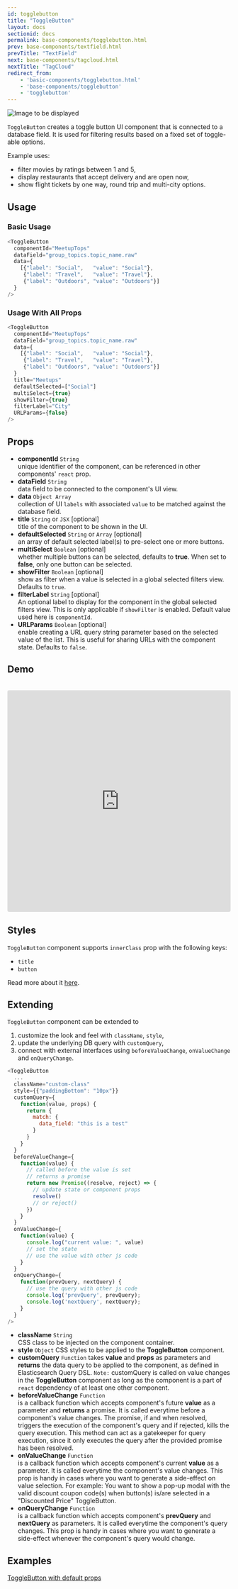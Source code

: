 ```yaml
---
id: togglebutton
title: "ToggleButton"
layout: docs
sectionid: docs
permalink: base-components/togglebutton.html
prev: base-components/textfield.html
prevTitle: "TextField"
next: base-components/tagcloud.html
nextTitle: "TagCloud"
redirect_from:
    - 'basic-components/togglebutton.html'
    - 'base-components/togglebutton'
    - 'togglebutton'
---
```


![Image to be displayed](https://i.imgur.com/33dxDWT.png)

`ToggleButton` creates a toggle button UI component that is connected to a database field. It is used for filtering results based on a fixed set of toggle-able options.

Example uses:
* filter movies by ratings between 1 and 5,
* display restaurants that accept delivery and are open now,
* show flight tickets by one way, round trip and multi-city options.

## Usage

### Basic Usage

```js
<ToggleButton
  componentId="MeetupTops"
  dataField="group_topics.topic_name.raw"
  data={
    [{"label": "Social",   "value": "Social"},
     {"label": "Travel",   "value": "Travel"},
     {"label": "Outdoors", "value": "Outdoors"}]
  }
/>
```

### Usage With All Props

```js
<ToggleButton
  componentId="MeetupTops"
  dataField="group_topics.topic_name.raw"
  data={
    [{"label": "Social",   "value": "Social"},
     {"label": "Travel",   "value": "Travel"},
     {"label": "Outdoors", "value": "Outdoors"}]
  }
  title="Meetups"
  defaultSelected=["Social"]
  multiSelect={true}
  showFilter={true}
  filterLabel="City"
  URLParams={false}
/>
```

## Props

- **componentId** `String`  
    unique identifier of the component, can be referenced in other components' `react` prop.
- **dataField** `String`  
    data field to be connected to the component's UI view.
- **data** `Object Array`  
    collection of UI `labels` with associated `value` to be matched against the database field.
- **title** `String` or `JSX` [optional]  
    title of the component to be shown in the UI.
- **defaultSelected** `String` or `Array` [optional]  
    an array of default selected label(s) to pre-select one or more buttons.
- **multiSelect** `Boolean` [optional]  
    whether multiple buttons can be selected, defaults to **true**. When set to **false**, only one button can be selected.
- **showFilter** `Boolean` [optional]  
    show as filter when a value is selected in a global selected filters view. Defaults to `true`.
- **filterLabel** `String` [optional]  
    An optional label to display for the component in the global selected filters view. This is only applicable if `showFilter` is enabled. Default value used here is `componentId`.
- **URLParams** `Boolean` [optional]  
    enable creating a URL query string parameter based on the selected value of the list. This is useful for sharing URLs with the component state. Defaults to `false`.

## Demo

<br />

<iframe src="https://codesandbox.io/embed/github/appbaseio/reactivesearch/tree/dev/packages/web/examples/ToggleButton" style="width:100%; height:500px; border:0; border-radius: 4px; overflow:hidden;" sandbox="allow-modals allow-forms allow-popups allow-scripts allow-same-origin"></iframe>

## Styles

`ToggleButton` component supports `innerClass` prop with the following keys:    

- `title`
- `button`
 
Read more about it [here](/theming/class.html).

## Extending

`ToggleButton` component can be extended to
1. customize the look and feel with `className`, `style`,
2. update the underlying DB query with `customQuery`,
3. connect with external interfaces using `beforeValueChange`, `onValueChange` and `onQueryChange`.

```js
<ToggleButton
  ...
  className="custom-class"
  style={{"paddingBottom": "10px"}}
  customQuery={
    function(value, props) {
      return {
        match: {
          data_field: "this is a test"
        }
      }
    }
  }
  beforeValueChange={
    function(value) {
      // called before the value is set
      // returns a promise
      return new Promise((resolve, reject) => {
        // update state or component props
        resolve()
        // or reject()
      })
    }
  }
  onValueChange={
    function(value) {
      console.log("current value: ", value)
      // set the state
      // use the value with other js code
    }
  }
  onQueryChange={
    function(prevQuery, nextQuery) {
      // use the query with other js code
      console.log('prevQuery', prevQuery);
      console.log('nextQuery', nextQuery);
    }
  }
/>
```

- **className** `String`  
    CSS class to be injected on the component container.
- **style** `Object`
    CSS styles to be applied to the **ToggleButton** component.
- **customQuery** `Function`
    takes **value** and **props** as parameters and **returns** the data query to be applied to the component, as defined in Elasticsearch Query DSL.
    `Note:` customQuery is called on value changes in the **ToggleButton** component as long as the component is a part of `react` dependency of at least one other component.
- **beforeValueChange** `Function`  
    is a callback function which accepts component's future **value** as a parameter and **returns** a promise. It is called everytime before a component's value changes. The promise, if and when resolved, triggers the execution of the component's query and if rejected, kills the query execution. This method can act as a gatekeeper for query execution, since it only executes the query after the provided promise has been resolved.
- **onValueChange** `Function`  
    is a callback function which accepts component's current **value** as a parameter. It is called everytime the component's value changes. This prop is handy in cases where you want to generate a side-effect on value selection. For example: You want to show a pop-up modal with the valid discount coupon code(s) when button(s) is/are selected in a "Discounted Price" ToggleButton.
- **onQueryChange** `Function`  
    is a callback function which accepts component's **prevQuery** and **nextQuery** as parameters. It is called everytime the component's query changes. This prop is handy in cases where you want to generate a side-effect whenever the component's query would change.

## Examples

<a href="https://opensource.appbase.io/playground/?selectedKind=Base%20components%2FToggleButton" target="_blank">ToggleButton with default props</a>
